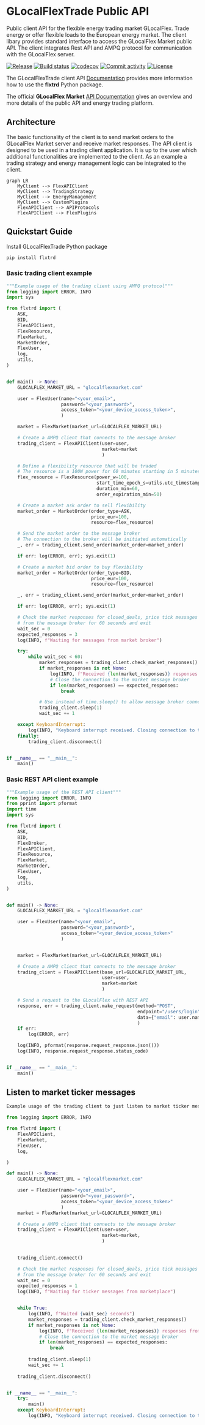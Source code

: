 
<!-- [![Release](https://img.shields.io/github/v/release/glocalflex/flxtrd)](https://img.shields.io/github/v/release/glocalflex/flxtrd)
[![Build status](https://img.shields.io/github/actions/workflow/status/glocalflex/flxtrd/main.yml?branch=main)](https://github.com/glocalflex/flxtrd/actions/workflows/main.yml?query=branch%3Amain)
[![Commit activity](https://img.shields.io/github/commit-activity/m/glocalflex/flxtrd)](https://img.shields.io/github/commit-activity/m/glocalflex/flxtrd) -->

<!-- [![License](https://img.shields.io/github/license/glocalflex/flxtrd)](https://img.shields.io/github/license/glocalflex/flxtrd) -->




# GLocalFlexTrade Public API

Public client API for the flexible energy trading market GLocalFlex.
Trade energy or offer flexible loads to the European energy market.
The client libary provides standard interface to access the GLocalFlex Market public API.
The client integrates Rest API and AMPQ protocol for communication with the GLocalFlex server.

[![Release](https://img.shields.io/github/v/release/glocalflex/GLocalFlexTrade)](https://img.shields.io/github/v/release/glocalflex/GLocalFlexTrade)
[![Build status](https://img.shields.io/github/actions/workflow/status/glocalflex/GLocalFlexTrade/main.yml?branch=main)](https://github.com/glocalflex/GLocalFlexTrade/actions/workflows/main.yml?query=branch%3Amain)
[![codecov](https://codecov.io/gh/glocalflex/GLocalFlexTrade/branch/main/graph/badge.svg)](https://codecov.io/gh/glocalflex/GLocalFlexTrade)
[![Commit activity](https://img.shields.io/github/commit-activity/m/glocalflex/GLocalFlexTrade)](https://img.shields.io/github/commit-activity/m/glocalflex/GLocalFlexTrade)
[![License](https://img.shields.io/github/license/glocalflex/GLocalFlexTrade)](https://img.shields.io/github/license/glocalflex/GLocalFlexTrade)


The GLocalFlexTrade client API [Documentation](https://glocalflex.github.io/GLocalFlexTrade/) provides more information how to use the **flxtrd** Python package.

The official **GLocalFlex Market**  [API Documentation](https://www.glocalflexmarket.com/docs/) gives an overview and more details of the public API and energy trading platform.


## Architecture

The basic functionality of the client is to send market orders to the GLocalFlex Market server and receive market responses. The API client is designed to be used in a trading client application.
It is up to the user which additional functionalities are implemented to the client. As an example a trading strategy and energy management logic can be integrated to the client.

``` mermaid
graph LR
    MyClient --> FlexAPIClient
    MyClient --> TradingStrategy
    MyClient --> EnergyManagement
    MyClient --> CustomPlugins
    FlexAPIClient --> APIProtocols
    FlexAPIClient --> FlexPlugins
```

## Quickstart Guide

Install GLocalFlexTrade Python package

```sh
pip install flxtrd
```

### Basic trading client example

```py
"""Example usage of the trading client using AMPQ protocol"""
from logging import ERROR, INFO
import sys

from flxtrd import (
    ASK,
    BID,
    FlexAPIClient,
    FlexResource,
    FlexMarket,
    MarketOrder,
    FlexUser,
    log,
    utils,
)


def main() -> None:
    GLOCALFLEX_MARKET_URL = "glocalflexmarket.com"

    user = FlexUser(name="<your_email>",
                    password="<your_password>",
                    access_token="<your_device_access_token>",
                    )

    market = FlexMarket(market_url=GLOCALFLEX_MARKET_URL)

    # Create a AMPQ client that connects to the message broker
    trading_client = FlexAPIClient(user=user,
                                   market=market
                                   )

    # Define a flexibility resource that will be traded
    # The resource is a 100W power for 60 minutes starting in 5 minutes
    flex_resource = FlexResource(power_w=100,
                                 start_time_epoch_s=utils.utc_timestamp_s() + utils.min_to_s(5),
                                 duration_min=60,
                                 order_expiration_min=50)

    # Create a market ask order to sell flexibility
    market_order = MarketOrder(order_type=ASK,
                               price_eur=100,
                               resource=flex_resource)

    # Send the market order to the message broker
    # The connection to the broker will be initiated automatically
    _, err = trading_client.send_order(market_order=market_order)

    if err: log(ERROR, err); sys.exit(1)

    # Create a market bid order to buy flexibility
    market_order = MarketOrder(order_type=BID,
                               price_eur=100,
                               resource=flex_resource)

    _, err = trading_client.send_order(market_order=market_order)

    if err: log(ERROR, err); sys.exit(1)

    # Check the market responses for closed_deals, price tick messages
    # from the message broker for 60 seconds and exit
    wait_sec = 0
    expected_responses = 3
    log(INFO, f"Waiting for messages from market broker")

    try:
        while wait_sec < 60:
            market_responses = trading_client.check_market_responses()
            if market_responses is not None:
                log(INFO, f"Received {len(market_responses)} responses from market broker")
                # Close the connection to the market message broker
                if len(market_responses) == expected_responses:
                    break

            # Use instead of time.sleep() to allow message broker connection to stay alive
            trading_client.sleep(1)
            wait_sec += 1

    except KeyboardInterrupt:
        log(INFO, "Keyboard interrupt received. Closing connection to the market broker")
    finally:
        trading_client.disconnect()


if __name__ == "__main__":
    main()

```


### Basic REST API client example

```py
"""Example usage of the REST API client"""
from logging import ERROR, INFO
from pprint import pformat
import time
import sys

from flxtrd import (
    ASK,
    BID,
    FlexBroker,
    FlexAPIClient,
    FlexResource,
    FlexMarket,
    MarketOrder,
    FlexUser,
    log,
    utils,
)


def main() -> None:
    GLOCALFLEX_MARKET_URL = "glocalflexmarket.com"

    user = FlexUser(name="<your_email>",
                    password="<your_password>",
                    access_token="<your_device_access_token>"
                    )


    market = FlexMarket(market_url=GLOCALFLEX_MARKET_URL)

    # Create a AMPQ client that connects to the message broker
    trading_client = FlexAPIClient(base_url=GLOCALFLEX_MARKET_URL,
                                   user=user,
                                   market=market
                                   )

    # Send a request to the GLocalFlex with REST API
    response, err = trading_client.make_request(method="POST",
                                                endpoint="/users/login",
                                                data={"email": user.name, "password": user.password},
                                                )
    if err:
        log(ERROR, err)

    log(INFO, pformat(response.request_response.json()))
    log(INFO, response.request_response.status_code)


if __name__ == "__main__":
    main()

```


## Listen to market ticker messages

```py
Example usage of the trading client to just listen to market ticker messages

from logging import ERROR, INFO

from flxtrd import (
    FlexAPIClient,
    FlexMarket,
    FlexUser,
    log,

)

def main() -> None:
    GLOCALFLEX_MARKET_URL = "glocalflexmarket.com"

    user = FlexUser(name="<your_email>",
                    password="<your_password>",
                    access_token="<your_device_access_token>"
                    )
    market = FlexMarket(market_url=GLOCALFLEX_MARKET_URL)

    # Create a AMPQ client that connects to the message broker
    trading_client = FlexAPIClient(user=user,
                                   market=market,
                                   )

    
    trading_client.connect()

    # Check the market responses for closed_deals, price tick messages
    # from the message broker for 60 seconds and exit
    wait_sec = 0
    expected_responses = 1
    log(INFO, f"Waiting for ticker messages from marketplace")


    while True:
        log(INFO, f"Waited {wait_sec} seconds")
        market_responses = trading_client.check_market_responses()
        if market_responses is not None:
            log(INFO, f"Received {len(market_responses)} responses from market broker")
            # Close the connection to the market message broker
            if len(market_responses) == expected_responses:
                break
            
        trading_client.sleep(1)
        wait_sec += 1
        
    trading_client.disconnect()


if __name__ == "__main__":
    try:
        main()
    except KeyboardInterrupt:
        log(INFO, "Keyboard interrupt received. Closing connection to the market broker")


```